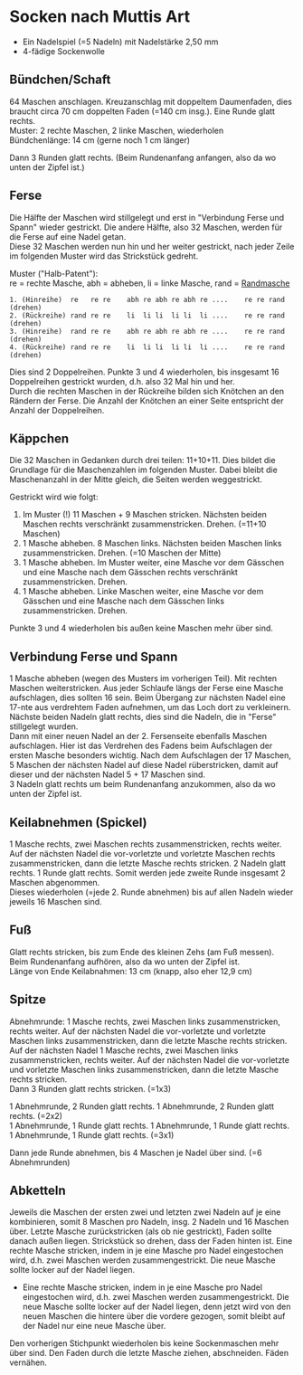# Socken nach Muttis Art

* Ein Nadelspiel (=5 Nadeln) mit Nadelstärke 2,50 mm
* 4-fädige Sockenwolle

## Bündchen/Schaft

64 Maschen anschlagen. Kreuzanschlag mit doppeltem Daumenfaden, dies braucht circa 70 cm doppelten Faden (=140 cm insg.).
Eine Runde glatt rechts.  
Muster: 2 rechte Maschen, 2 linke Maschen, wiederholen  
Bündchenlänge: 14 cm (gerne noch 1 cm länger)

Dann 3 Runden glatt rechts. (Beim Rundenanfang anfangen, also da wo unten der Zipfel ist.)

## Ferse

Die Hälfte der Maschen wird stillgelegt und erst in "Verbindung Ferse und Spann" wieder gestrickt. Die andere Hälfte, also 32 Maschen, werden für die Ferse auf eine Nadel getan.  
Diese 32 Maschen werden nun hin und her weiter gestrickt, nach jeder Zeile im folgenden Muster wird das Strickstück gedreht.

Muster ("Halb-Patent"):  
re = rechte Masche, abh = abheben, li = linke Masche, rand = [Randmasche](/Techniken/Maschen.md#Randmasche)

    1. (Hinreihe)  re   re re    abh re abh re abh re ....    re re rand (drehen)
    2. (Rückreihe) rand re re    li  li li  li li  li ....    re re rand (drehen)
    3. (Hinreihe)  rand re re    abh re abh re abh re ....    re re rand (drehen)
    4. (Rückreihe) rand re re    li  li li  li li  li ....    re re rand (drehen)

Dies sind 2 Doppelreihen. Punkte 3 und 4 wiederholen, bis insgesamt 16 Doppelreihen gestrickt wurden, d.h. also 32 Mal hin und her.  
Durch die rechten Maschen in der Rückreihe bilden sich Knötchen an den Rändern der Ferse. Die Anzahl der Knötchen an einer Seite entspricht der Anzahl der Doppelreihen.

## Käppchen

Die 32 Maschen in Gedanken durch drei teilen: 11+10+11. Dies bildet die Grundlage für die Maschenzahlen im folgenden Muster. Dabei bleibt die Maschenanzahl in der Mitte gleich, die Seiten werden weggestrickt.

Gestrickt wird wie folgt:
1. Im Muster (!) 11 Maschen + 9 Maschen stricken. Nächsten beiden Maschen rechts verschränkt zusammenstricken. Drehen. (=11+10 Maschen)  
2. 1 Masche abheben. 8 Maschen links. Nächsten beiden Maschen links zusammenstricken. Drehen. (=10 Maschen der Mitte)  
3. 1 Masche abheben. Im Muster weiter, eine Masche vor dem Gässchen und eine Masche nach dem Gässchen rechts verschränkt zusammenstricken. Drehen.  
4. 1 Masche abheben. Linke Maschen weiter, eine Masche vor dem Gässchen und eine Masche nach dem Gässchen links zusammenstricken. Drehen.  

Punkte 3 und 4 wiederholen bis außen keine Maschen mehr über sind.

## Verbindung Ferse und Spann

1 Masche abheben (wegen des Musters im vorherigen Teil). Mit rechten Maschen weiterstricken. Aus jeder Schlaufe längs der Ferse eine Masche aufschlagen, dies sollten 16 sein. Beim Übergang zur nächsten Nadel eine 17-nte aus verdrehtem Faden aufnehmen, um das Loch dort zu verkleinern.  
Nächste beiden Nadeln glatt rechts, dies sind die Nadeln, die in "Ferse" stillgelegt wurden.  
Dann mit einer neuen Nadel an der 2. Fersenseite ebenfalls Maschen aufschlagen. Hier ist das Verdrehen des Fadens beim Aufschlagen der ersten Masche besonders wichtig. Nach dem Aufschlagen der 17 Maschen, 5 Maschen der nächsten Nadel auf diese Nadel rüberstricken, damit auf dieser und der nächsten Nadel 5 + 17 Maschen sind.  
3 Nadeln glatt rechts um beim Rundenanfang anzukommen, also da wo unten der Zipfel ist.

## Keilabnehmen (Spickel)

1 Masche rechts, zwei Maschen rechts zusammenstricken, rechts weiter. Auf der nächsten Nadel die vor-vorletzte und vorletzte Maschen rechts zusammenstricken, dann die letzte Masche rechts stricken. 2 Nadeln glatt rechts. 1 Runde glatt rechts. Somit werden jede zweite Runde insgesamt 2 Maschen abgenommen.  
Dieses wiederholen (=jede 2. Runde abnehmen) bis auf allen Nadeln wieder jeweils 16 Maschen sind.

## Fuß

Glatt rechts stricken, bis zum Ende des kleinen Zehs (am Fuß messen). Beim Rundenanfang aufhören, also da wo unten der Zipfel ist.  
Länge von Ende Keilabnahmen: 13 cm (knapp, also eher 12,9 cm)

## Spitze

Abnehmrunde: 1 Masche rechts, zwei Maschen links zusammenstricken, rechts weiter. Auf der nächsten Nadel die vor-vorletzte und vorletzte Maschen links zusammenstricken, dann die letzte Masche rechts stricken. Auf der nächsten Nadel 1 Masche rechts, zwei Maschen links zusammenstricken, rechts weiter. Auf der nächsten Nadel die vor-vorletzte und vorletzte Maschen links zusammenstricken, dann die letzte Masche rechts stricken.  
Dann 3 Runden glatt rechts stricken. (=1x3)

1 Abnehmrunde, 2 Runden glatt rechts. 1 Abnehmrunde, 2 Runden glatt rechts. (=2x2)  
1 Abnehmrunde, 1 Runde glatt rechts. 1 Abnehmrunde, 1 Runde glatt rechts. 1 Abnehmrunde, 1 Runde glatt rechts. (=3x1)  

Dann jede Runde abnehmen, bis 4 Maschen je Nadel über sind. (=6 Abnehmrunden)

## Abketteln

Jeweils die Maschen der ersten zwei und letzten zwei Nadeln auf je eine kombinieren, somit 8 Maschen pro Nadeln, insg. 2 Nadeln und 16 Maschen über. Letzte Masche zurückstricken (als ob nie gestrickt), Faden sollte danach außen liegen. Strickstück so drehen, dass der Faden hinten ist. Eine rechte Masche stricken, indem in je eine Masche pro Nadel eingestochen wird, d.h. zwei Maschen werden zusammengestrickt. Die neue Masche sollte locker auf der Nadel liegen. 

* Eine rechte Masche stricken, indem in je eine Masche pro Nadel eingestochen wird, d.h. zwei Maschen werden zusammengestrickt. Die neue Masche sollte locker auf der Nadel liegen, denn jetzt wird von den neuen Maschen die hintere über die vordere gezogen, somit bleibt auf der Nadel nur eine neue Masche über.

Den vorherigen Stichpunkt wiederholen bis keine Sockenmaschen mehr über sind. Den Faden durch die letzte Masche ziehen, abschneiden. Fäden vernähen.
